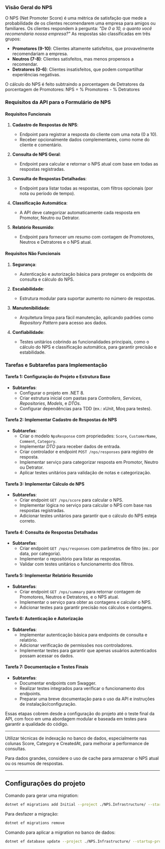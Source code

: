 ### Visão Geral do NPS

O NPS (Net Promoter Score) é uma métrica de satisfação que mede a probabilidade de os clientes recomendarem uma empresa para amigos ou familiares. 
Os clientes respondem à pergunta: *"De 0 a 10, o quanto você recomendaria nossa empresa?"* As respostas são classificadas em três grupos:

- **Promotores (9-10)**: Clientes altamente satisfeitos, que provavelmente recomendariam a empresa.
- **Neutros (7-8)**: Clientes satisfeitos, mas menos propensos a recomendar.
- **Detratores (0-6)**: Clientes insatisfeitos, que podem compartilhar experiências negativas.

O cálculo do NPS é feito subtraindo a porcentagem de Detratores da porcentagem de Promotores:
NPS = %  Promotores - %  Detratores

### Requisitos da API para o Formulário de NPS

#### Requisitos Funcionais

1. **Cadastro de Respostas de NPS**:
   
   - Endpoint para registrar a resposta do cliente com uma nota (0 a 10).
   - Receber opcionalmente dados complementares, como nome do cliente e comentário.

2. **Consulta de NPS Geral**:
   
   - Endpoint para calcular e retornar o NPS atual com base em todas as respostas registradas.

3. **Consulta de Respostas Detalhadas**:
   
   - Endpoint para listar todas as respostas, com filtros opcionais (por nota ou período de tempo).

4. **Classificação Automática**:
   
   - A API deve categorizar automaticamente cada resposta em Promotor, Neutro ou Detrator.

5. **Relatório Resumido**:
   
   - Endpoint para fornecer um resumo com contagem de Promotores, Neutros e Detratores e o NPS atual.

#### Requisitos Não Funcionais

1. **Segurança**:
   
   - Autenticação e autorização básica para proteger os endpoints de consulta e cálculo do NPS.

2. **Escalabilidade**:
   
   - Estrutura modular para suportar aumento no número de respostas.

3. **Manutenibilidade**:
   
   - Arquitetura limpa para fácil manutenção, aplicando padrões como *Repository Pattern* para acesso aos dados.

4. **Confiabilidade**:
   
   - Testes unitários cobrindo as funcionalidades principais, como o cálculo do NPS e classificação automática, para garantir precisão e estabilidade.

### Tarefas e Subtarefas para Implementação

#### Tarefa 1: Configuração do Projeto e Estrutura Base

- **Subtarefas**:
  - Configurar o projeto em .NET 8.
  - Criar estrutura inicial com pastas para *Controllers*, *Services*, *Repositories*, *Models*, e *DTOs*.
  - Configurar dependências para TDD (ex.: xUnit, Moq para testes).

#### Tarefa 2: Implementar Cadastro de Respostas de NPS

- **Subtarefas**:
  - Criar o modelo `NpsResponse` com propriedades: `Score`, `CustomerName`, `Comment`, `Category`.
  - Implementar *DTO* para receber dados de entrada.
  - Criar controlador e endpoint `POST /nps/responses` para registro de resposta.
  - Implementar serviço para categorizar resposta em Promotor, Neutro ou Detrator.
  - Aplicar testes unitários para validação de notas e categorização.

#### Tarefa 3: Implementar Cálculo de NPS

- **Subtarefas**:
  - Criar endpoint `GET /nps/score` para calcular o NPS.
  - Implementar lógica no serviço para calcular o NPS com base nas respostas registradas.
  - Adicionar testes unitários para garantir que o cálculo do NPS esteja correto.

#### Tarefa 4: Consulta de Respostas Detalhadas

- **Subtarefas**:
  - Criar endpoint `GET /nps/responses` com parâmetros de filtro (ex.: por data, por categoria).
  - Implementar o repositório para listar as respostas.
  - Validar com testes unitários o funcionamento dos filtros.

#### Tarefa 5: Implementar Relatório Resumido

- **Subtarefas**:
  - Criar endpoint `GET /nps/summary` para retornar contagem de Promotores, Neutros e Detratores, e o NPS atual.
  - Implementar o serviço para obter as contagens e calcular o NPS.
  - Adicionar testes para garantir precisão nos cálculos e contagens.

#### Tarefa 6: Autenticação e Autorização

- **Subtarefas**:
  - Implementar autenticação básica para endpoints de consulta e relatório.
  - Adicionar verificação de permissões nos controladores.
  - Implementar testes para garantir que apenas usuários autenticados possam acessar os dados.

#### Tarefa 7: Documentação e Testes Finais

- **Subtarefas**:
  - Documentar endpoints com Swagger.
  - Realizar testes integrados para verificar o funcionamento dos endpoints.
  - Preparar uma breve documentação para o uso da API e instruções de instalação/configuração.

Essas etapas cobrem desde a configuração do projeto até o teste final da API, com foco em uma abordagem modular e baseada em testes para garantir a qualidade do código.

---

Utilizar técnicas de indexação no banco de dados, especialmente nas colunas Score, Category e CreatedAt, para melhorar a performance de consultas.

Para dados grandes, considere o uso de cache para armazenar o NPS atual ou os resumos de respostas.

---

## Configurações do projeto

Comando para gerar uma migration:
```bash
dotnet ef migrations add Initial --project ./NPS.Infrastructure/ --startup-project ./NPS.API/
```

Para desfazer a migração:
```bash
dotnet ef migrations remove
```

Comando para aplicar a migration no banco de dados:
```bash
dotnet ef database update --project ./NPS.Infrastructure/ --startup-project ./NPS.API/
```
